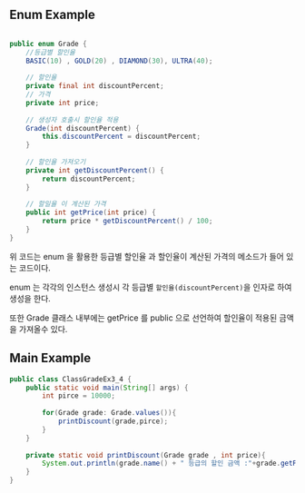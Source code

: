 
## Enum Example 
```java

public enum Grade {  
    //등급별 할인율  
    BASIC(10) , GOLD(20) , DIAMOND(30), ULTRA(40);  
  
    // 할인율  
    private final int discountPercent;  
    // 가격  
    private int price;  
  
    // 생성자 호출시 할인율 적용  
    Grade(int discountPercent) {  
        this.discountPercent = discountPercent;  
    }  
  
    // 할인율 가져오기  
    private int getDiscountPercent() {  
        return discountPercent;  
    }  
  
    // 할일율 이 계산된 가격   
	public int getPrice(int price) {  
        return price * getDiscountPercent() / 100;  
    }  
}

```

위 코드는 enum 을 활용한 등급별 할인율 과 할인율이 계산된 가격의 메소드가 들어 있는 코드이다. 

enum 는 각각의 인스턴스 생성시 각 등급별 `할인율(discountPercent)`을 인자로 하여 생성을 한다.  

또한 Grade 클래스 내부에는 getPrice 를 public 으로 선언하여 할인율이 적용된 금액을 가져올수 있다.

## Main Example

``` java
public class ClassGradeEx3_4 {  
    public static void main(String[] args) {  
        int pirce = 10000;  
  
        for(Grade grade: Grade.values()){  
            printDiscount(grade,pirce);  
        }  
    }  
  
    private static void printDiscount(Grade grade , int price){  
        System.out.println(grade.name() + " 등급의 할인 금액 :"+grade.getPrice(price));  
    }  
}
```

